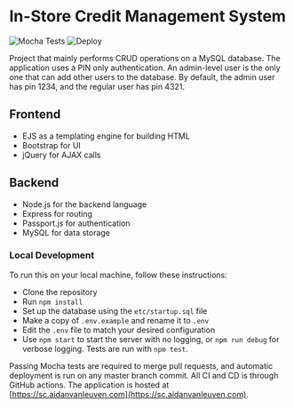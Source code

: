 # In-Store Credit Management System
![Mocha Tests](https://github.com/aidanvanleuven/isc-mgmt/workflows/Mocha%20Tests/badge.svg)
![Deploy](https://github.com/aidanvanleuven/isc-mgmt/workflows/Deploy/badge.svg?event=deployment)

Project that mainly performs CRUD operations on a MySQL database. The application uses a PIN only authentication. An admin-level user is the only one that can add other users to the database. By default, the admin user has pin 1234, and the regular user has pin 4321. 

## Frontend
- EJS as a templating engine for building HTML
- Bootstrap for UI
- jQuery for AJAX calls

## Backend
- Node.js for the backend language
- Express for routing
- Passport.js for authentication
- MySQL for data storage

### Local Development
To run this on your local machine, follow these instructions:
- Clone the repository
- Run `npm install`
- Set up the database using the `etc/startup.sql` file
- Make a copy of `.env.example` and rename it to `.env`
- Edit the `.env` file to match your desired configuration
- Use `npm start` to start the server with no logging, or `npm run debug` for verbose logging. Tests are run with `npm test`.

Passing Mocha tests are required to merge pull requests, and automatic deployment is run on any master branch commit. All CI and CD is through GitHub actions. The application is hosted at [https://sc.aidanvanleuven.com](https://sc.aidanvanleuven.com).
